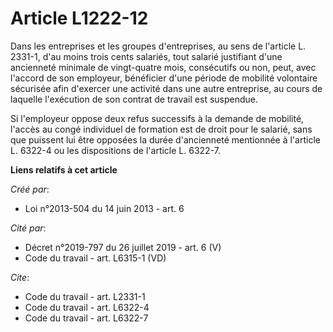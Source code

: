 # Article L1222-12

Dans les entreprises et les groupes d'entreprises, au sens de l'article L. 2331-1, d'au moins trois cents salariés, tout
salarié justifiant d'une ancienneté minimale de vingt-quatre mois, consécutifs ou non, peut, avec l'accord de son employeur,
bénéficier d'une période de mobilité volontaire sécurisée afin d'exercer une activité dans une autre entreprise, au cours de
laquelle l'exécution de son contrat de travail est suspendue. 

Si l'employeur oppose deux refus successifs à la demande de mobilité, l'accès au congé individuel de formation est de droit
pour le salarié, sans que puissent lui être opposées la durée d'ancienneté mentionnée à l'article L. 6322-4 ou les
dispositions de l'article L. 6322-7.

**Liens relatifs à cet article**

_Créé par_:

  - Loi n°2013-504 du 14 juin 2013 - art. 6

_Cité par_:

  - Décret n°2019-797 du 26 juillet 2019 - art. 6 (V)
  - Code du travail - art. L6315-1 (VD)

_Cite_:

  - Code du travail - art. L2331-1
  - Code du travail - art. L6322-4
  - Code du travail - art. L6322-7
